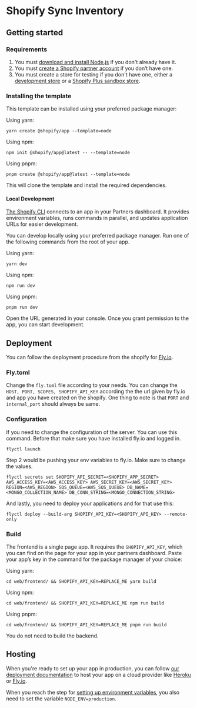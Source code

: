 # Shopify Sync Inventory

## Getting started

### Requirements

1. You must [download and install Node.js](https://nodejs.org/en/download/) if you don't already have it.
1. You must [create a Shopify partner account](https://partners.shopify.com/signup) if you don’t have one.
1. You must create a store for testing if you don't have one, either a [development store](https://help.shopify.com/en/partners/dashboard/development-stores#create-a-development-store) or a [Shopify Plus sandbox store](https://help.shopify.com/en/partners/dashboard/managing-stores/plus-sandbox-store).

### Installing the template

This template can be installed using your preferred package manager:

Using yarn:

```shell
yarn create @shopify/app --template=node
```

Using npm:

```shell
npm init @shopify/app@latest -- --template=node
```

Using pnpm:

```shell
pnpm create @shopify/app@latest --template=node
```

This will clone the template and install the required dependencies.

#### Local Development

[The Shopify CLI](https://shopify.dev/docs/apps/tools/cli) connects to an app in your Partners dashboard. It provides environment variables, runs commands in parallel, and updates application URLs for easier development.

You can develop locally using your preferred package manager. Run one of the following commands from the root of your app.

Using yarn:

```shell
yarn dev
```

Using npm:

```shell
npm run dev
```

Using pnpm:

```shell
pnpm run dev
```

Open the URL generated in your console. Once you grant permission to the app, you can start development.

## Deployment

You can follow the deployment procedure from the shopify for [Fly.io](https://shopify.dev/docs/apps/deployment/web).

### Fly.toml

Change the ```fly.toml``` file according to your needs. You can change the ```HOST, PORT, SCOPES, SHOPIFY_API_KEY``` according the the url given by fly.io and app you have created on the shopify. One thing to note is that ```PORT``` and ```internal_port```  should always be same.

### Configuration

If you need to change the configuration of the server. You can use this command. Before that make sure you have installed fly.io and logged in.

```shell
flyctl launch
```

Step 2 would be pushing your env variables to fly.io. Make sure to change the values.

```shell
flyctl secrets set SHOPIFY_API_SECRET=<SHOPIFY_APP_SECRET> AWS_ACCESS_KEY=<AWS_ACCESS_KEY> AWS_SECRET_KEY=<AWS_SECRET_KEY> REGION=<AWS_REGION> SQS_QUEUE=<AWS_SQS_QUEUE> DB_NAME=<MONGO_COLLECTION_NAME> DB_CONN_STRING=<MONGO_CONNECTION_STRING>
```

And lastly, you need to deploy your applications and for that use this:

```shell
flyctl deploy --build-arg SHOPIFY_API_KEY=<SHOPIFY_API_KEY> --remote-only
```

### Build

The frontend is a single page app. It requires the `SHOPIFY_API_KEY`, which you can find on the page for your app in your partners dashboard. Paste your app’s key in the command for the package manager of your choice:

Using yarn:

```shell
cd web/frontend/ && SHOPIFY_API_KEY=REPLACE_ME yarn build
```

Using npm:

```shell
cd web/frontend/ && SHOPIFY_API_KEY=REPLACE_ME npm run build
```

Using pnpm:

```shell
cd web/frontend/ && SHOPIFY_API_KEY=REPLACE_ME pnpm run build
```

You do not need to build the backend.

## Hosting

When you're ready to set up your app in production, you can follow [our deployment documentation](https://shopify.dev/docs/apps/deployment/web) to host your app on a cloud provider like [Heroku](https://www.heroku.com/) or [Fly.io](https://fly.io/).

When you reach the step for [setting up environment variables](https://shopify.dev/docs/apps/deployment/web#set-env-vars), you also need to set the variable `NODE_ENV=production`.
